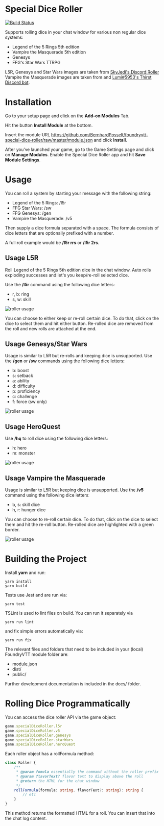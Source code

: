 # Special Dice Roller

[![Build Status](https://travis-ci.org/BernhardPosselt/foundryvtt-special-dice-roller.svg?branch=master)](https://travis-ci.org/BernhardPosselt/l5r-foundryvtt-roller)

Supports rolling dice in your chat window for various non regular dice systems:

* Legend of the 5 Rings 5th edition
* Vampire the Masquerade 5th edition
* Genesys
* FFG's Star Wars TTRPG

L5R, Genesys and Star Wars images are taken from [SkyJedi's Discord Roller](https://github.com/SkyJedi/FFGNDS-Discord-Dice-Roller)
Vampire the Masquerade images are taken from and [Lumi#5953's Thirst Discord bot](https://www.google.com/url?sa=t&rct=j&q=&esrc=s&source=web&cd=1&cad=rja&uact=8&ved=2ahUKEwj-iKLCjNvmAhWOyqYKHaYEC7AQFjAAegQIAhAB&url=https%3A%2F%2Fdiscordapp.com%2Foauth2%2Fauthorize%3Fclient_id%3D475234745848954905%26scope%3Dbot%26permissions%3D0&usg=AOvVaw0fV9gFSh3hD3WQd2BwJKv7). 

# Installation

Go to your setup page and click on the **Add-on Modules** Tab.

Hit the button **Install Module** at the bottom.

Insert the module URL https://github.com/BernhardPosselt/foundryvtt-special-dice-roller/raw/master/module.json and click **Install**.

After you've launched your game, go to the Game Settings page and click on **Manage Modules**. Enable the Special Dice Roller app and hit **Save Module Settings**.


# Usage

You can roll a system by starting your message with the following string:

* Legend of the 5 Rings: /l5r
* FFG Star Wars: /sw
* FFG Genesys: /gen
* Vampire the Masquerade: /v5

Then supply a dice formula separated with a space. The formula consists of dice letters that are optionally prefixed with a number.

A full roll example would be **/l5r rrs** or **/l5r 2rs**.

## Usage L5R

Roll Legend of the 5 Rings 5th edition dice in the chat window. Auto rolls exploding successes and let's you keep/re-roll selected dice.

Use the **/l5r** command using the following dice letters:

* r, b: ring
* s, w: skill

![roller usage](docs/l5rroll.png)

You can choose to either keep or re-roll certain dice. To do that, click on the dice to select them and hit either button. Re-rolled dice are removed from the roll and new rolls are attached at the end.

## Usage Genesys/Star Wars

Usage is similar to L5R but re-rolls and keeping dice is unsupported. Use the **/gen** or **/sw** commands using the following dice letters:

* b: boost
* s: setback
* a: ability
* d: difficulty
* p: proficiency
* c: challenge
* f: force (sw only)

![roller usage](docs/genroll.png)

## Usage HeroQuest

Use **/hq** to roll dice using the following dice letters:

* h: hero
* m: monster

![roller usage](docs/hq.png)

## Usage Vampire the Masquerade

Usage is similar to L5R but keeping dice is unsupported. Use the **/v5** command using the following dice letters:

* b, s: skill dice
* h, r: hunger dice

You can choose to re-roll certain dice. To do that, click on the dice to select them and hit the re-roll button. Re-rolled dice are highlighted with a green border.

![roller usage](docs/v5roll.png)

# Building the Project

Install **yarn** and run:

    yarn install
    yarn build

Tests use Jest and are run via:

    yarn test
    
TSLint is used to lint files on build. You can run it separately via

    yarn run lint

and fix simple errors automatically via:

    yarn run fix

The relevant files and folders that need to be included in your (local) FoundryVTT module folder are:

* module.json
* dist/
* public/

Further development documentation is included in the docs/ folder.

# Rolling Dice Programmatically

You can access the dice roller API via the game object:

```js
game.specialDiceRoller.l5r
game.specialDiceRoller.v5
game.specialDiceRoller.genesys
game.specialDiceRoller.starWars
game.specialDiceRoller.heroQuest
```

Each roller object has a rollFormula method:

```ts
class Roller {
    /**
     * @param fomula essentially the command without the roller prefix (e.g. wwbb instead of /l5r wwbb)
     * @param flavorText? flavor text to display above the roll
     * @return the HTML for the chat window
     */
    rollFormula(formula: string, flavorText?: string): string {
        // etc
    }
}
```

This method returns the formatted HTML for a roll. You can insert that into the chat log content.
